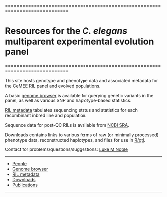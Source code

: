 ============================================================================  
# Resources for the *C. elegans* multiparent experimental evolution panel
============================================================================  
       
This site hosts genotype and phenotype data and associated metadata for the CeMEE RIL panel and evolved populations.

A basic [genome browser](https://lukemn.github.io/cemee_jbrowse) is available for querying genetic variants in the panel, as well as various SNP and haplotype-based statistics.

[RIL metadata](https://lukemn.github.io/cemee/pages/rilMeta.html) tabulates sequencing status and statistics for each recombinant inbred line and population.

Sequence data for post-QC RILs is available from [NCBI SRA](https://www.ncbi.nlm.nih.gov/bioproject/PRJNA557613/).

Downloads contains links to various forms of raw (or minimally processed) phenotype data, reconstructed haplotypes, and files for use in [R/qtl](http://www.rqtl.org/). 

Contact for problems/questions/suggestions: [Luke M Noble](email:luke.noble@gmail.com)

---
- [People](pages/people.html)
- [Genome browser](https://lukemn.github.io/cemee_jbrowse)
- [RIL metadata](pages/rilMeta.html)
- [Downloads](pages/links.html)
- [Publications](pages/publications.html)

---




